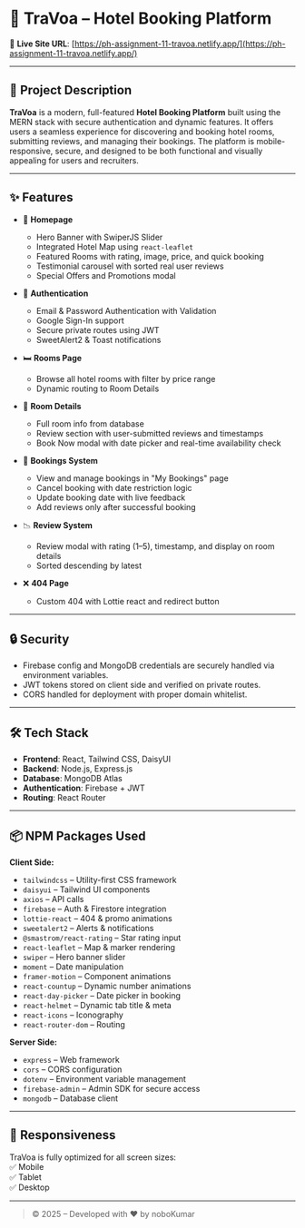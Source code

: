 # 🏨 TraVoa – Hotel Booking Platform

🔗 **Live Site URL**: [https://ph-assignment-11-travoa.netlify.app/](https://ph-assignment-11-travoa.netlify.app/)

---

## 📌 Project Description

**TraVoa** is a modern, full-featured **Hotel Booking Platform** built using the MERN stack with secure authentication and dynamic features. It offers users a seamless experience for discovering and booking hotel rooms, submitting reviews, and managing their bookings. The platform is mobile-responsive, secure, and designed to be both functional and visually appealing for users and recruiters.

---

## ✨ Features

- 🏡 **Homepage**

  - Hero Banner with SwiperJS Slider
  - Integrated Hotel Map using `react-leaflet`
  - Featured Rooms with rating, image, price, and quick booking
  - Testimonial carousel with sorted real user reviews
  - Special Offers and Promotions modal

- 🔐 **Authentication**

  - Email & Password Authentication with Validation
  - Google Sign-In support
  - Secure private routes using JWT
  - SweetAlert2 & Toast notifications

- 🛏️ **Rooms Page**

  - Browse all hotel rooms with filter by price range
  - Dynamic routing to Room Details

- 📄 **Room Details**

  - Full room info from database
  - Review section with user-submitted reviews and timestamps
  - Book Now modal with date picker and real-time availability check

- 📆 **Bookings System**

  - View and manage bookings in "My Bookings" page
  - Cancel booking with date restriction logic
  - Update booking date with live feedback
  - Add reviews only after successful booking

- 📉 **Review System**

  - Review modal with rating (1–5), timestamp, and display on room details
  - Sorted descending by latest

- ❌ **404 Page**
  - Custom 404 with Lottie react and redirect button

---

## 🔒 Security

- Firebase config and MongoDB credentials are securely handled via environment variables.
- JWT tokens stored on client side and verified on private routes.
- CORS handled for deployment with proper domain whitelist.

---

## 🛠️ Tech Stack

- **Frontend**: React, Tailwind CSS, DaisyUI
- **Backend**: Node.js, Express.js
- **Database**: MongoDB Atlas
- **Authentication**: Firebase + JWT
- **Routing**: React Router

---

## 📦 NPM Packages Used

**Client Side:**

- `tailwindcss` – Utility-first CSS framework
- `daisyui` – Tailwind UI components
- `axios` – API calls
- `firebase` – Auth & Firestore integration
- `lottie-react` – 404 & promo animations
- `sweetalert2` – Alerts & notifications
- `@smastrom/react-rating` – Star rating input
- `react-leaflet` – Map & marker rendering
- `swiper` – Hero banner slider
- `moment` – Date manipulation
- `framer-motion` – Component animations
- `react-countup` – Dynamic number animations
- `react-day-picker` – Date picker in booking
- `react-helmet` – Dynamic tab title & meta
- `react-icons` – Iconography
- `react-router-dom` – Routing

**Server Side:**

- `express` – Web framework
- `cors` – CORS configuration
- `dotenv` – Environment variable management
- `firebase-admin` – Admin SDK for secure access
- `mongodb` – Database client

---

## 📱 Responsiveness

TraVoa is fully optimized for all screen sizes:  
✅ Mobile  
✅ Tablet  
✅ Desktop

---

> © 2025 – Developed with ❤️ by noboKumar
